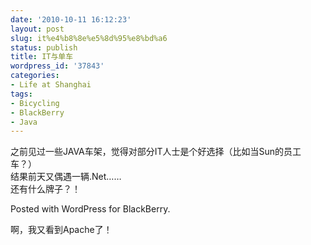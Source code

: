 ```yaml
---
date: '2010-10-11 16:12:23'
layout: post
slug: it%e4%b8%8e%e5%8d%95%e8%bd%a6
status: publish
title: IT与单车
wordpress_id: '37843'
categories:
- Life at Shanghai
tags:
- Bicycling
- BlackBerry
- Java
---
```


之前见过一些JAVA车架，觉得对部分IT人士是个好选择（比如当Sun的员工车？）  
结果前天又偶遇一辆.Net……  
还有什么牌子？！

Posted with WordPress for BlackBerry.

啊，我又看到Apache了！
